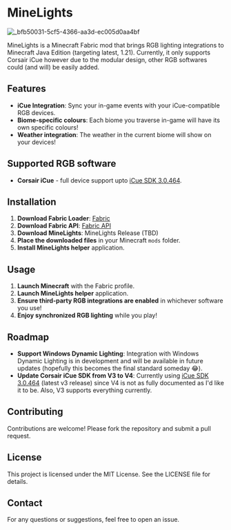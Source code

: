 # MineLights
![_bfb50031-5cf5-4366-aa3d-ec005d0aa4bf](https://github.com/user-attachments/assets/d2a078e4-f7f1-43cf-b03e-b1b6142b6fd8)

MineLights is a Minecraft Fabric mod that brings RGB lighting integrations to Minecraft Java Edition (targeting latest, 1.21). Currently, it only supports Corsair iCue however due to the modular design, other RGB softwares could (and will) be easily added.

## Features

- **iCue Integration**: Sync your in-game events with your iCue-compatible RGB devices.
- **Biome-specific colours**: Each biome you traverse in-game will have its own specific colours!
- **Weather integration**: The weather in the current biome will show on your devices!

## Supported RGB software
- **Corsair iCue** - full device support upto [iCue SDK 3.0.464](https://github.com/CorsairOfficial/cue-sdk/releases/tag/v3.0.464).

## Installation

1. **Download Fabric Loader**: [Fabric](https://fabricmc.net/)
2. **Download Fabric API**: [Fabric API](https://www.curseforge.com/minecraft/mc-mods/irisshaders)
3. **Download MineLights**: MineLights Release (TBD)
4. **Place the downloaded files** in your Minecraft `mods` folder.
5. **Install MineLights helper** application.

## Usage

1. **Launch Minecraft** with the Fabric profile.
2. **Launch MineLights helper** application.
3. **Ensure third-party RGB integrations are enabled** in whichever software you use!
4. **Enjoy synchronized RGB lighting** while you play!

## Roadmap

- **Support Windows Dynamic Lighting**: Integration with Windows Dynamic Lighting is in development and will be available in future updates (hopefully this becomes the final standard someday 😂).
- **Update Corsair iCue SDK from V3 to V4**: Currently using [iCue SDK 3.0.464](https://github.com/CorsairOfficial/cue-sdk/releases/tag/v3.0.464) (latest v3 release) since V4 is not as fully documented as I'd like it to be. Also, V3 supports everything currently.

## Contributing

Contributions are welcome! Please fork the repository and submit a pull request.

## License

This project is licensed under the MIT License. See the LICENSE file for details.

## Contact

For any questions or suggestions, feel free to open an issue.
